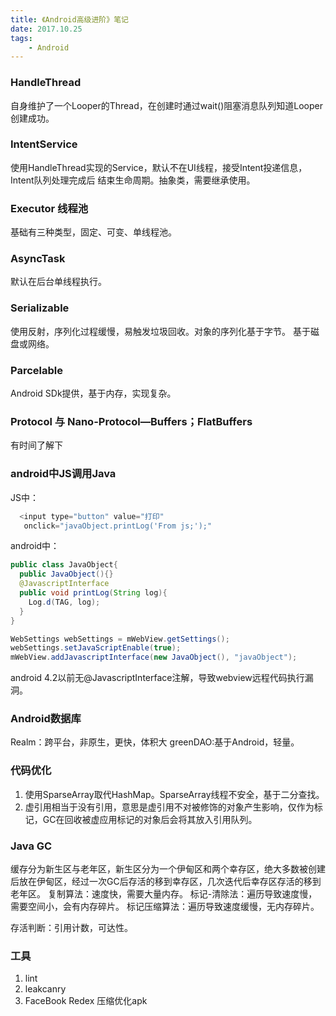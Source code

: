 ```yaml
---
title: 《Android高级进阶》笔记
date: 2017.10.25
tags:
	- Android
---
```


### HandleThread

自身维护了一个Looper的Thread，在创建时通过wait()阻塞消息队列知道Looper创建成功。

### IntentService
使用HandleThread实现的Service，默认不在UI线程，接受Intent投递信息，Intent队列处理完成后
结束生命周期。抽象类，需要继承使用。

### Executor 线程池
基础有三种类型，固定、可变、单线程池。

### AsyncTask
默认在后台单线程执行。

### Serializable
使用反射，序列化过程缓慢，易触发垃圾回收。对象的序列化基于字节。
基于磁盘或网络。

### Parcelable
Android SDk提供，基于内存，实现复杂。

### Protocol 与 Nano-Protocol—Buffers；FlatBuffers
有时间了解下

### android中JS调用Java
JS中：

``` Javascript
  <input type="button" value="打印"
   onclick="javaObject.printLog('From js;');"
```

android中：

``` java
public class JavaObject{
  public JavaObject(){}
  @JavascriptInterface
  public void printLog(String log){
    Log.d(TAG, log);
  }
}

WebSettings webSettings = mWebView.getSettings();
webSettings.setJavaScriptEnable(true);
mWebView.addJavascriptInterface(new JavaObject(), "javaObject");
```

android 4.2以前无@JavascriptInterface注解，导致webview远程代码执行漏洞。


### Android数据库
Realm：跨平台，非原生，更快，体积大
greenDAO:基于Android，轻量。

### 代码优化

1. 使用SparseArray取代HashMap。SparseArray线程不安全，基于二分查找。
2. 虚引用相当于没有引用，意思是虚引用不对被修饰的对象产生影响，仅作为标记，GC在回收被虚应用标记的对象后会将其放入引用队列。

### Java GC
缓存分为新生区与老年区，新生区分为一个伊甸区和两个幸存区，绝大多数被创建后放在伊甸区，经过一次GC后存活的移到幸存区，几次迭代后幸存区存活的移到老年区。
复制算法：速度快，需要大量内存。
标记-清除法：遍历导致速度慢，需要空间小，会有内存碎片。
标记压缩算法：遍历导致速度缓慢，无内存碎片。

存活判断：引用计数，可达性。

### 工具

1. lint
2. leakcanry
3. FaceBook Redex 压缩优化apk

